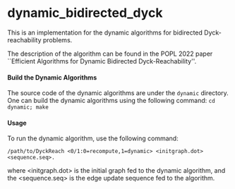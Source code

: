 # dynamic_bidirected_dyck
This is an implementation for the dynamic algorithms for bidirected Dyck-reachability problems.

The description of the algorithm can be found in the POPL 2022 paper ``Efficient Algorithms for Dynamic Bidirected Dyck-Reachability''.

#### Build the Dynamic Algorithms
The source code of the dynamic algorithms are under the `dynamic` directory. One can build the dynamic algorithms using the following command: `cd dynamic; make`

#### Usage
To run the dynamic algorithm, use the following command:

`/path/to/DyckReach <0/1:0=recompute,1=dynamic> <initgraph.dot> <sequence.seq>.`

where <initgraph.dot> is the initial graph fed to the dynamic algorithm, and the <sequence.seq> is the edge update sequence fed to the algorithm.
